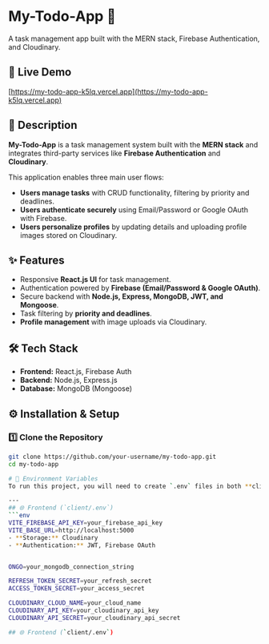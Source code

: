 
# My-Todo-App 📝  
A task management app built with the MERN stack, Firebase Authentication, and Cloudinary.

## 🚀 Live Demo
[https://my-todo-app-k5lq.vercel.app](https://my-todo-app-k5lq.vercel.app)

## 📌 Description
**My-Todo-App** is a task management system built with the **MERN stack** and integrates third-party services like **Firebase Authentication** and **Cloudinary**.  

This application enables three main user flows:  
- **Users manage tasks** with CRUD functionality, filtering by priority and deadlines.  
- **Users authenticate securely** using Email/Password or Google OAuth with Firebase.  
- **Users personalize profiles** by updating details and uploading profile images stored on Cloudinary.  

## ✨ Features
- Responsive **React.js UI** for task management.  
- Authentication powered by **Firebase (Email/Password & Google OAuth)**.  
- Secure backend with **Node.js, Express, MongoDB, JWT, and Mongoose**.  
- Task filtering by **priority and deadlines**.  
- **Profile management** with image uploads via Cloudinary.  

## 🛠️ Tech Stack
- **Frontend:** React.js, Firebase Auth  
- **Backend:** Node.js, Express.js  
- **Database:** MongoDB (Mongoose)


## ⚙️ Installation & Setup  

### 1️⃣ Clone the Repository
```bash
git clone https://github.com/your-username/my-todo-app.git
cd my-todo-app

# 🔑 Environment Variables  
To run this project, you will need to create `.env` files in both **client/** and **backend/** folders.  

---
## 🌐 Frontend (`client/.env`)
```env
VITE_FIREBASE_API_KEY=your_firebase_api_key
VITE_BASE_URL=http://localhost:5000
- **Storage:** Cloudinary  
- **Authentication:** JWT, Firebase OAuth


ONGO=your_mongodb_connection_string

REFRESH_TOKEN_SECRET=your_refresh_secret
ACCESS_TOKEN_SECRET=your_access_secret

CLOUDINARY_CLOUD_NAME=your_cloud_name
CLOUDINARY_API_KEY=your_cloudinary_api_key
CLOUDINARY_API_SECRET=your_cloudinary_api_secret

## 🌐 Frontend (`client/.env`)
```



